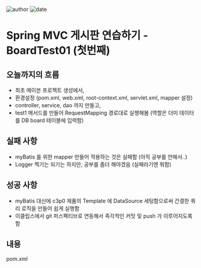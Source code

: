 ﻿
![author](https://img.shields.io/badge/author-daesungRa-lightgray.svg?style=flat-square)
![date](https://img.shields.io/badge/date-190124-lightgray.svg?style=flat-square)

# Spring MVC 게시판 연습하기 - BoardTest01 (첫번째)

## 오늘까지의 흐름

- 최초 메이븐 프로젝트 생성에서,
- 환경설정 (pom.xml, web.xml, root-context.xml, servlet.xml, mapper 설정)
- controller, service, dao 까지 만들고,
- test1 메서드를 만들어 RequestMapping 경로대로 실행해봄 (역할은 더미 데이터를 DB board 테이블에 입력함)

## 실패 사항

- myBatis 를 위한 mapper 만들어 적용하는 것은 실패함 (아직 공부를 안해서..)
- Logger 찍기는 되기는 하지만, 공부를 좀더 해야겠음 (실패라기엔 뭐함)

## 성공 사항

- myBatis 대신에 c3p0 제품의 Template 에 DataSource 세팅함으로써 간결한 쿼리 로직을 만들어 쉽게 실행함
- 이클립스에서 git 퍼스펙티브로 연동해서 즉각적인 커밋 및 push 가 이루어지도록 함

## 내용

pom.xml







